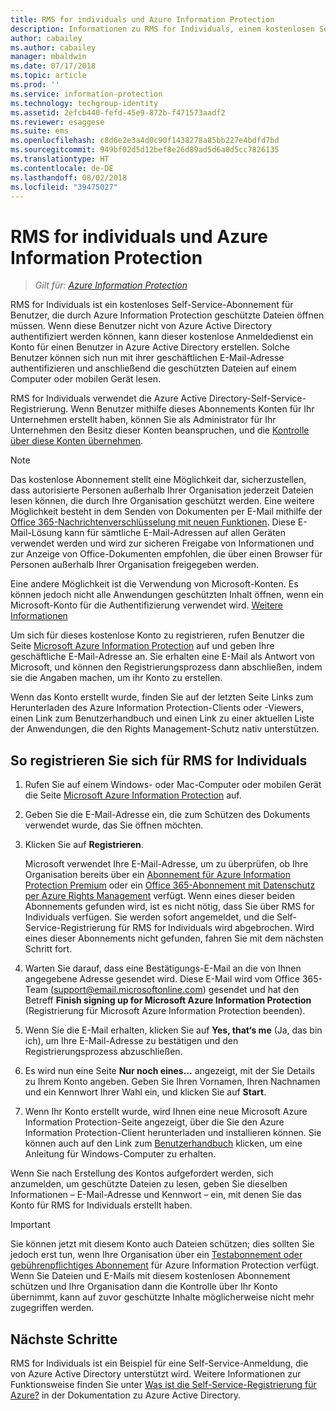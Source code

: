 ```yaml
---
title: RMS for individuals und Azure Information Protection
description: Informationen zu RMS for Individuals, einem kostenlosen Self-Service-Abonnement für Benutzer, denen vertrauliche Dateien zugesandt wurden, die aber nicht authentifiziert werden können, da die für die Benutzer zuständige IT-Abteilung kein Konto in Azure verwaltet.
author: cabailey
ms.author: cabailey
manager: mbaldwin
ms.date: 07/17/2018
ms.topic: article
ms.prod: ''
ms.service: information-protection
ms.technology: techgroup-identity
ms.assetid: 2efcb440-fefd-45e9-872b-f471573aadf2
ms.reviewer: esaggese
ms.suite: ems
ms.openlocfilehash: c8d6e2e3a4d0c90f1438278a85bb227e4bdfd7bd
ms.sourcegitcommit: 949bf02d5d12bef8e26d89ad5d6a0d5cc7826135
ms.translationtype: HT
ms.contentlocale: de-DE
ms.lasthandoff: 08/02/2018
ms.locfileid: "39475027"
---
```

# <a name="rms-for-individuals-and-azure-information-protection"></a>RMS for individuals und Azure Information Protection

>*Gilt für: [Azure Information Protection](https://azure.microsoft.com/pricing/details/information-protection)*

RMS for Individuals ist ein kostenloses Self-Service-Abonnement für Benutzer, die durch Azure Information Protection geschützte Dateien öffnen müssen. Wenn diese Benutzer nicht von Azure Active Directory authentifiziert werden können, kann dieser kostenlose Anmeldedienst ein Konto für einen Benutzer in Azure Active Directory erstellen. Solche Benutzer können sich nun mit ihrer geschäftlichen E-Mail-Adresse authentifizieren und anschließend die geschützten Dateien auf einem Computer oder mobilen Gerät lesen.

RMS for Individuals verwendet die Azure Active Directory-Self-Service-Registrierung. Wenn Benutzer mithilfe dieses Abonnements Konten für Ihr Unternehmen erstellt haben, können Sie als Administrator für Ihr Unternehmen den Besitz dieser Konten beanspruchen, und die [Kontrolle über diese Konten übernehmen](/active-directory/domains-admin-takeover#external-admin-takeover). 


> [!NOTE]
> Das kostenlose Abonnement stellt eine Möglichkeit dar, sicherzustellen, dass autorisierte Personen außerhalb Ihrer Organisation jederzeit Dateien lesen können, die durch Ihre Organisation geschützt werden. Eine weitere Möglichkeit besteht in dem Senden von Dokumenten per E-Mail mithilfe der [Office 365-Nachrichtenverschlüsselung mit neuen Funktionen](https://support.office.com/article/7ff0c040-b25c-4378-9904-b1b50210d00e). Diese E-Mail-Lösung kann für sämtliche E-Mail-Adressen auf allen Geräten verwendet werden und wird zur sicheren Freigabe von Informationen und zur Anzeige von Office-Dokumenten empfohlen, die über einen Browser für Personen außerhalb Ihrer Organisation freigegeben werden.
> 
> Eine andere Möglichkeit ist die Verwendung von Microsoft-Konten. Es können jedoch nicht alle Anwendungen geschützten Inhalt öffnen, wenn ein Microsoft-Konto für die Authentifizierung verwendet wird. [Weitere Informationen](secure-collaboration-documents.md#supported-scenarios-for-opening-protected-documents) 

Um sich für dieses kostenlose Konto zu registrieren, rufen Benutzer die Seite [Microsoft Azure Information Protection](https://aka.ms/rms-signup) auf und geben Ihre geschäftliche E-Mail-Adresse an. Sie erhalten eine E-Mail als Antwort von Microsoft, und können den Registrierungsprozess dann abschließen, indem sie die Angaben machen, um ihr Konto zu erstellen. 

Wenn das Konto erstellt wurde, finden Sie auf der letzten Seite Links zum Herunterladen des Azure Information Protection-Clients oder -Viewers, einen Link zum Benutzerhandbuch und einen Link zu einer aktuellen Liste der Anwendungen, die den Rights Management-Schutz nativ unterstützen. 

## <a name="to-sign-up-for-rms-for-individuals"></a>So registrieren Sie sich für RMS for Individuals

1. Rufen Sie auf einem Windows- oder Mac-Computer oder mobilen Gerät die Seite [Microsoft Azure Information Protection](https://aka.ms/rms-signup) auf.

2. Geben Sie die E-Mail-Adresse ein, die zum Schützen des Dokuments verwendet wurde, das Sie öffnen möchten.

3. Klicken Sie auf **Registrieren**.

    Microsoft verwendet Ihre E-Mail-Adresse, um zu überprüfen, ob Ihre Organisation bereits über ein [Abonnement für Azure Information Protection Premium](https://www.microsoft.com/cloud-platform/azure-information-protection-pricing) oder ein [Office 365-Abonnement mit Datenschutz per Azure Rights Management](http://download.microsoft.com/download/E/C/F/ECF42E71-4EC0-48FF-AA00-577AC14D5B5C/Azure_Information_Protection_licensing_datasheet_EN-US.pdf) verfügt. Wenn eines dieser beiden Abonnements gefunden wird, ist es nicht nötig, dass Sie über RMS for Individuals verfügen. Sie werden sofort angemeldet, und die Self-Service-Registrierung für RMS for Individuals wird abgebrochen. Wird eines dieser Abonnements nicht gefunden, fahren Sie mit dem nächsten Schritt fort.

4. Warten Sie darauf, dass eine Bestätigungs-E-Mail an die von Ihnen angegebene Adresse gesendet wird. Diese E-Mail wird vom Office 365-Team (support@email.microsoftonline.com) gesendet und hat den Betreff **Finish signing up for Microsoft Azure Information Protection** (Registrierung für Microsoft Azure Information Protection beenden).

5. Wenn Sie die E-Mail erhalten, klicken Sie auf **Yes, that‘s me** (Ja, das bin ich), um Ihre E-Mail-Adresse zu bestätigen und den Registrierungsprozess abzuschließen.

6. Es wird nun eine Seite **Nur noch eines...** angezeigt, mit der Sie Details zu Ihrem Konto angeben. Geben Sie Ihren Vornamen, Ihren Nachnamen und ein Kennwort Ihrer Wahl ein, und klicken Sie auf **Start**.

7. Wenn Ihr Konto erstellt wurde, wird Ihnen eine neue Microsoft Azure Information Protection-Seite angezeigt, über die Sie den Azure Information Protection-Client herunterladen und installieren können. Sie können auch auf den Link zum [Benutzerhandbuch](./rms-client/client-user-guide.md) klicken, um eine Anleitung für Windows-Computer zu erhalten.

Wenn Sie nach Erstellung des Kontos aufgefordert werden, sich anzumelden, um geschützte Dateien zu lesen, geben Sie dieselben Informationen – E-Mail-Adresse und Kennwort – ein, mit denen Sie das Konto für RMS for Individuals erstellt haben.

> [!IMPORTANT]
> Sie können jetzt mit diesem Konto auch Dateien schützen; dies sollten Sie jedoch erst tun, wenn Ihre Organisation über ein [Testabonnement oder gebührenpflichtiges Abonnement](https://azure.microsoft.com/pricing/details/information-protection/) für Azure Information Protection verfügt. Wenn Sie Dateien und E-Mails mit diesem kostenlosen Abonnement schützen und Ihre Organisation dann die Kontrolle über Ihr Konto übernimmt, kann auf zuvor geschützte Inhalte möglicherweise nicht mehr zugegriffen werden.


## <a name="next-steps"></a>Nächste Schritte
RMS for Individuals ist ein Beispiel für eine Self-Service-Anmeldung, die von Azure Active Directory unterstützt wird. Weitere Informationen zur Funktionsweise finden Sie unter [Was ist die Self-Service-Registrierung für Azure?](/active-directory/active-directory-self-service-signup) in der Dokumentation zu Azure Active Directory.

